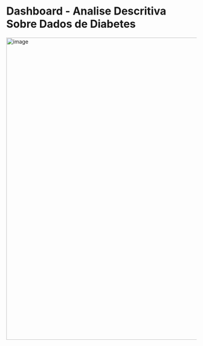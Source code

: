 # Dashboard - Analise Descritiva Sobre Dados de Diabetes
<img width="1458" height="798" alt="image" src="https://github.com/user-attachments/assets/4c7a7d38-ee16-4b07-9f1e-71285d79e758" />
